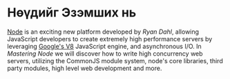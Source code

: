# Нөүдийг Эзэмших нь

[Node](http://nodejs.org/) is an exciting new platform developed by _Ryan Dahl_, allowing JavaScript developers to create extremely high performance servers by leveraging [Google's V8](http://code.google.com/p/v8/) JavaScript engine, and asynchronous I/O. In _Mastering Node_ we will discover how to write high concurrency web servers, utilizing the CommonJS module system, node's core libraries, third party modules, high level web development and more.
